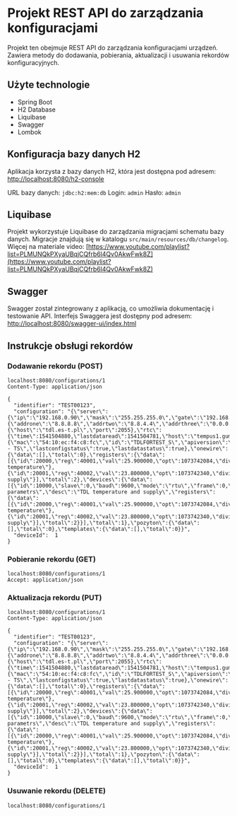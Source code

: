 # Projekt REST API do zarządzania konfiguracjami

Projekt ten obejmuje REST API do zarządzania konfiguracjami urządzeń. Zawiera metody do dodawania, pobierania, aktualizacji i usuwania rekordów konfiguracyjnych.

## Użyte technologie

- Spring Boot
- H2 Database
- Liquibase
- Swagger
- Lombok

## Konfiguracja bazy danych H2

Aplikacja korzysta z bazy danych H2, która jest dostępna pod adresem:
[http://localhost:8080/h2-console](http://localhost:8080/h2-console)

URL bazy danych: `jdbc:h2:mem:db`
Login: `admin`
Hasło: `admin`

## Liquibase

Projekt wykorzystuje Liquibase do zarządzania migracjami schematu bazy danych. Migracje znajdują się w katalogu `src/main/resources/db/changelog`. Więcej na materiale video: [https://www.youtube.com/playlist?list=PLMUNQkPXyaUBqjCQfrb6l4Qv0AkwFwk8Z](https://www.youtube.com/playlist?list=PLMUNQkPXyaUBqjCQfrb6l4Qv0AkwFwk8Z)

## Swagger

Swagger został zintegrowany z aplikacją, co umożliwia dokumentację i testowanie API. Interfejs Swaggera jest dostępny pod adresem:
[http://localhost:8080/swagger-ui/index.html](http://localhost:8080/swagger-ui/index.html)

## Instrukcje obsługi rekordów

### Dodawanie rekordu (POST) 

```
localhost:8080/configurations/1
Content-Type: application/json

{
  "identifier": "TEST00123",
  "configuration": "{\"server\":{\"ip\":\"192.168.0.90\",\"mask\":\"255.255.255.0\",\"gate\":\"192.168.0.1\",\"port\":80,\"dhcp\":false},\"dns\":{\"addrone\":\"8.8.8.8\",\"addrtwo\":\"8.8.4.4\",\"addrthree\":\"0.0.0.0\",\"addrfour\":\"0.0.0.0\"},\"client\":{\"host\":\"tdl.es-t.pl\",\"port\":2055},\"rtc\":{\"time\":1541504880,\"lastdataread\":1541504781,\"host\":\"tempus1.gum.gov.pl\",\"autosync\":true,\"clientinterval\":900,\"sntpinterval\":86850,\"datasaveinterval\":900,\"updateinterval\":30},\"info\":{\"mac\":\"54:10:ec:f4:c8:fc\",\"id\":\"TDLFORTEST_S\",\"apiversion\":\"2.0.0 - TS\",\"lastconfigstatus\":true,\"lastdatastatus\":true},\"onewire\":{\"data\":[],\"total\":0},\"registers\":{\"data\":[{\"id\":20000,\"reg\":40001,\"val\":25.900000,\"opt\":1073742084,\"divisor\":10.000000,\"dev\":10000,\"unit\":\"C\",\"desc\":\"TDL temperature\"},{\"id\":20001,\"reg\":40002,\"val\":23.800000,\"opt\":1073742340,\"divisor\":10.000000,\"dev\":10000,\"unit\":\"V\",\"desc\":\"TDL supply\"}],\"total\":2},\"devices\":{\"data\":[{\"id\":10000,\"slave\":0,\"baud\":9600,\"mode\":\"rtu\",\"frame\":0,\"name\":\"TDL parametrs\",\"desc\":\"TDL temperature and supply\",\"registers\":{\"data\":[{\"id\":20000,\"reg\":40001,\"val\":25.900000,\"opt\":1073742084,\"divisor\":10.000000,\"unit\":\"C\",\"desc\":\"TDL temperature\"},{\"id\":20001,\"reg\":40002,\"val\":23.800000,\"opt\":1073742340,\"divisor\":10.000000,\"unit\":\"V\",\"desc\":\"TDL supply\"}],\"total\":2}}],\"total\":1},\"pozyton\":{\"data\":[],\"total\":0},\"templates\":{\"data\":[],\"total\":0}}",
  "deviceId":  1
}
```

### Pobieranie rekordu (GET) 

```
localhost:8080/configurations/1
Accept: application/json
```

### Aktualizacja rekordu (PUT) 

```
localhost:8080/configurations/1
Content-Type: application/json

{
  "identifier": "TEST00123",
  "configuration": "{\"server\":{\"ip\":\"192.168.0.90\",\"mask\":\"255.255.255.0\",\"gate\":\"192.168.0.1\",\"port\":80,\"dhcp\":false},\"dns\":{\"addrone\":\"8.8.8.8\",\"addrtwo\":\"8.8.4.4\",\"addrthree\":\"0.0.0.0\",\"addrfour\":\"0.0.0.0\"},\"client\":{\"host\":\"tdl.es-t.pl\",\"port\":2055},\"rtc\":{\"time\":1541504880,\"lastdataread\":1541504781,\"host\":\"tempus1.gum.gov.pl\",\"autosync\":true,\"clientinterval\":900,\"sntpinterval\":86850,\"datasaveinterval\":900,\"updateinterval\":30},\"info\":{\"mac\":\"54:10:ec:f4:c8:fc\",\"id\":\"TDLFORTEST_S\",\"apiversion\":\"2.0.0 - TS\",\"lastconfigstatus\":true,\"lastdatastatus\":true},\"onewire\":{\"data\":[],\"total\":0},\"registers\":{\"data\":[{\"id\":20000,\"reg\":40001,\"val\":25.900000,\"opt\":1073742084,\"divisor\":10.000000,\"dev\":10000,\"unit\":\"C\",\"desc\":\"TDL temperature\"},{\"id\":20001,\"reg\":40002,\"val\":23.800000,\"opt\":1073742340,\"divisor\":10.000000,\"dev\":10000,\"unit\":\"V\",\"desc\":\"TDL supply\"}],\"total\":2},\"devices\":{\"data\":[{\"id\":10000,\"slave\":0,\"baud\":9600,\"mode\":\"rtu\",\"frame\":0,\"name\":\"TDL parametrs\",\"desc\":\"TDL temperature and supply\",\"registers\":{\"data\":[{\"id\":20000,\"reg\":40001,\"val\":25.900000,\"opt\":1073742084,\"divisor\":10.000000,\"unit\":\"C\",\"desc\":\"TDL temperature\"},{\"id\":20001,\"reg\":40002,\"val\":23.800000,\"opt\":1073742340,\"divisor\":10.000000,\"unit\":\"V\",\"desc\":\"TDL supply\"}],\"total\":2}}],\"total\":1},\"pozyton\":{\"data\":[],\"total\":0},\"templates\":{\"data\":[],\"total\":0}}",
  "deviceId":  1
}
```

### Usuwanie rekordu (DELETE) 

```
localhost:8080/configurations/1
```
